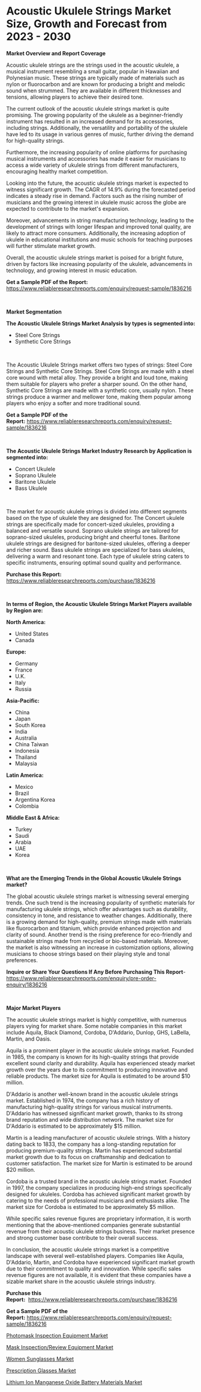 <p><h1>Acoustic Ukulele Strings Market Size, Growth and Forecast from 2023 - 2030</h1></p><p><strong>Market Overview and Report Coverage</strong></p>
<p><p>Acoustic ukulele strings are the strings used in the acoustic ukulele, a musical instrument resembling a small guitar, popular in Hawaiian and Polynesian music. These strings are typically made of materials such as nylon or fluorocarbon and are known for producing a bright and melodic sound when strummed. They are available in different thicknesses and tensions, allowing players to achieve their desired tone.</p><p>The current outlook of the acoustic ukulele strings market is quite promising. The growing popularity of the ukulele as a beginner-friendly instrument has resulted in an increased demand for its accessories, including strings. Additionally, the versatility and portability of the ukulele have led to its usage in various genres of music, further driving the demand for high-quality strings.</p><p>Furthermore, the increasing popularity of online platforms for purchasing musical instruments and accessories has made it easier for musicians to access a wide variety of ukulele strings from different manufacturers, encouraging healthy market competition.</p><p>Looking into the future, the acoustic ukulele strings market is expected to witness significant growth. The CAGR of 14.9% during the forecasted period indicates a steady rise in demand. Factors such as the rising number of musicians and the growing interest in ukulele music across the globe are expected to contribute to the market's expansion.</p><p>Moreover, advancements in string manufacturing technology, leading to the development of strings with longer lifespan and improved tonal quality, are likely to attract more consumers. Additionally, the increasing adoption of ukulele in educational institutions and music schools for teaching purposes will further stimulate market growth.</p><p>Overall, the acoustic ukulele strings market is poised for a bright future, driven by factors like increasing popularity of the ukulele, advancements in technology, and growing interest in music education.</p></p>
<p><strong>Get a Sample PDF of the Report:</strong> <a href="https://www.reliableresearchreports.com/enquiry/request-sample/1836216">https://www.reliableresearchreports.com/enquiry/request-sample/1836216</a></p>
<p>&nbsp;</p>
<p><strong>Market Segmentation</strong></p>
<p><strong>The Acoustic Ukulele Strings Market Analysis by types is segmented into:</strong></p>
<p><ul><li>Steel Core Strings</li><li>Synthetic Core Strings</li></ul></p>
<p>&nbsp;</p>
<p><p>The Acoustic Ukulele Strings market offers two types of strings: Steel Core Strings and Synthetic Core Strings. Steel Core Strings are made with a steel core wound with metal alloy. They provide a bright and loud tone, making them suitable for players who prefer a sharper sound. On the other hand, Synthetic Core Strings are made with a synthetic core, usually nylon. These strings produce a warmer and mellower tone, making them popular among players who enjoy a softer and more traditional sound.</p></p>
<p><strong>Get a Sample PDF of the Report:</strong>&nbsp;<a href="https://www.reliableresearchreports.com/enquiry/request-sample/1836216">https://www.reliableresearchreports.com/enquiry/request-sample/1836216</a></p>
<p>&nbsp;</p>
<p><strong>The Acoustic Ukulele Strings Market Industry Research by Application is segmented into:</strong></p>
<p><ul><li>Concert Ukulele</li><li>Soprano Ukulele</li><li>Baritone Ukulele</li><li>Bass Ukulele</li></ul></p>
<p>&nbsp;</p>
<p><p>The market for acoustic ukulele strings is divided into different segments based on the type of ukulele they are designed for. The Concert ukulele strings are specifically made for concert-sized ukuleles, providing a balanced and versatile sound. Soprano ukulele strings are tailored for soprano-sized ukuleles, producing bright and cheerful tones. Baritone ukulele strings are designed for baritone-sized ukuleles, offering a deeper and richer sound. Bass ukulele strings are specialized for bass ukuleles, delivering a warm and resonant tone. Each type of ukulele string caters to specific instruments, ensuring optimal sound quality and performance.</p></p>
<p><strong>Purchase this Report:</strong>&nbsp; <a href="https://www.reliableresearchreports.com/purchase/1836216">https://www.reliableresearchreports.com/purchase/1836216</a></p>
<p>&nbsp;</p>
<p><strong>In terms of Region, the Acoustic Ukulele Strings Market Players available by Region are:</strong></p>
<p>
    <p> <strong> North America: </strong>
        <ul>
            <li>United States</li>
            <li>Canada</li>
        </ul>
        </p> 
    <p> <strong> Europe: </strong>
        <ul>
            <li>Germany</li>
            <li>France</li>
            <li>U.K.</li>
            <li>Italy</li>
            <li>Russia</li>
        </ul>
        </p> 
    <p> <strong> Asia-Pacific: </strong>
        <ul>
            <li>China</li>
            <li>Japan</li>
            <li>South Korea</li>
            <li>India</li>
            <li>Australia</li>
            <li>China Taiwan</li>
            <li>Indonesia</li>
            <li>Thailand</li>
            <li>Malaysia</li>
        </ul>
        </p> 
    <p> <strong> Latin America: </strong>
        <ul>
            <li>Mexico</li>
            <li>Brazil</li>
            <li>Argentina Korea</li>
            <li>Colombia</li>
        </ul>
        </p> 
    <p> <strong> Middle East & Africa: </strong>
        <ul>
            <li>Turkey</li>
            <li>Saudi</li>
            <li>Arabia</li>
            <li>UAE</li>
            <li>Korea</li>
        </ul>
    </p>
    </p>
<p>&nbsp;</p>
<p><strong>What are the Emerging Trends in the Global Acoustic Ukulele Strings market?</strong></p>
<p><p>The global acoustic ukulele strings market is witnessing several emerging trends. One such trend is the increasing popularity of synthetic materials for manufacturing ukulele strings, which offer advantages such as durability, consistency in tone, and resistance to weather changes. Additionally, there is a growing demand for high-quality, premium strings made with materials like fluorocarbon and titanium, which provide enhanced projection and clarity of sound. Another trend is the rising preference for eco-friendly and sustainable strings made from recycled or bio-based materials. Moreover, the market is also witnessing an increase in customization options, allowing musicians to choose strings based on their playing style and tonal preferences.</p></p>
<p><strong>Inquire or Share Your Questions If Any Before Purchasing This Report</strong>- <a href="https://www.reliableresearchreports.com/enquiry/pre-order-enquiry/1836216">https://www.reliableresearchreports.com/enquiry/pre-order-enquiry/1836216</a></p>
<p>&nbsp;</p>
<p><strong>Major Market Players</strong></p>
<p><p>The acoustic ukulele strings market is highly competitive, with numerous players vying for market share. Some notable companies in this market include Aquila, Black Diamond, Cordoba, D'Addario, Dunlop, GHS, LaBella, Martin, and Oasis.</p><p>Aquila is a prominent player in the acoustic ukulele strings market. Founded in 1985, the company is known for its high-quality strings that provide excellent sound clarity and durability. Aquila has experienced steady market growth over the years due to its commitment to producing innovative and reliable products. The market size for Aquila is estimated to be around $10 million.</p><p>D'Addario is another well-known brand in the acoustic ukulele strings market. Established in 1974, the company has a rich history of manufacturing high-quality strings for various musical instruments. D'Addario has witnessed significant market growth, thanks to its strong brand reputation and wide distribution network. The market size for D'Addario is estimated to be approximately $15 million.</p><p>Martin is a leading manufacturer of acoustic ukulele strings. With a history dating back to 1833, the company has a long-standing reputation for producing premium-quality strings. Martin has experienced substantial market growth due to its focus on craftsmanship and dedication to customer satisfaction. The market size for Martin is estimated to be around $20 million.</p><p>Cordoba is a trusted brand in the acoustic ukulele strings market. Founded in 1997, the company specializes in producing high-end strings specifically designed for ukuleles. Cordoba has achieved significant market growth by catering to the needs of professional musicians and enthusiasts alike. The market size for Cordoba is estimated to be approximately $5 million.</p><p>While specific sales revenue figures are proprietary information, it is worth mentioning that the above-mentioned companies generate substantial revenue from their acoustic ukulele strings business. Their market presence and strong customer base contribute to their overall success.</p><p>In conclusion, the acoustic ukulele strings market is a competitive landscape with several well-established players. Companies like Aquila, D'Addario, Martin, and Cordoba have experienced significant market growth due to their commitment to quality and innovation. While specific sales revenue figures are not available, it is evident that these companies have a sizable market share in the acoustic ukulele strings industry.</p></p>
<p><strong>Purchase this Report:</strong>&nbsp;&nbsp;<a href="https://www.reliableresearchreports.com/purchase/1836216">https://www.reliableresearchreports.com/purchase/1836216</a></p>
<p></p>
<p><strong>Get a Sample PDF of the Report:</strong>&nbsp;<a href="https://www.reliableresearchreports.com/enquiry/request-sample/1836216">https://www.reliableresearchreports.com/enquiry/request-sample/1836216</a></p>
<p><p><a href="https://github.com/Chiragrp24/Market-Research-Report-List-1/blob/main/photomask-inspection-equipment-market.md">Photomask Inspection Equipment Market</a></p><p><a href="https://github.com/YashRP12/Market-Research-Report-List-1/blob/main/mask-inspectionreview-equipment-market.md">Mask Inspection/Review Equipment Market</a></p><p><a href="https://www.linkedin.com/pulse/women-sunglasses-market-size-share-amp-trends-analysis/">Women Sunglasses Market</a></p><p><a href="https://www.linkedin.com/pulse/decoding-prescription-glasses-market-deep-dive-latest/">Prescription Glasses Market</a></p><p><a href="https://medium.com/@queenlittle95/lithium-ion-manganese-oxide-battery-materials-market-share-evolution-and-market-growth-trends-386fed988538">Lithium Ion Manganese Oxide Battery Materials Market</a></p></p>